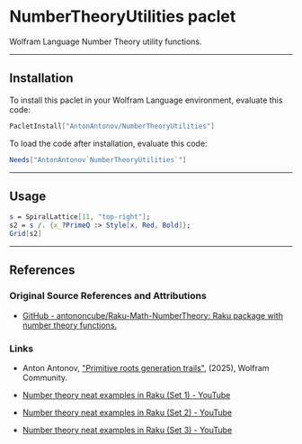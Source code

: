 # NumberTheoryUtilities paclet

Wolfram Language Number Theory utility functions.

----

## Installation

To install this paclet in your Wolfram Language environment, evaluate this code:

```mathematica
PacletInstall["AntonAntonov/NumberTheoryUtilities"]
```

To load the code after installation, evaluate this code:

```mathematica
Needs["AntonAntonov`NumberTheoryUtilities`"]
```

-----

## Usage

```mathematica
s = SpiralLattice[11, "top-right"];
s2 = s /. {x_?PrimeQ :> Style[x, Red, Bold]};
Grid[s2]
```

-----

## References

### Original Source References and Attributions

* [GitHub - antononcube/Raku-Math-NumberTheory: Raku package with number theory functions.](https://github.com/antononcube/Raku-Math-NumberTheory)

### Links

* Anton Antonov, ["Primitive roots generation trails"](https://community.wolfram.com/groups/-/m/t/3442027), (2025), Wolfram Community.

* [Number theory neat examples in Raku (Set 1) - YouTube](https://www.youtube.com/watch?v=wXXWyRAAPvc)

* [Number theory neat examples in Raku (Set 2) - YouTube](https://www.youtube.com/watch?v=sMwuGVvkLkU)

* [Number theory neat examples in Raku (Set 3) - YouTube](https://www.youtube.com/watch?v=6uCIoonlybk)